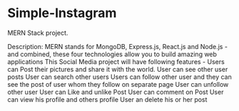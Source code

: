 # Simple-Instagram

MERN Stack project. 

Description:  MERN stands for MongoDB, Express.js, React.js and Node.js - and combined, these four technologies allow you to build amazing web applications
This Social Media project will have following features -
Users can Post their pictures and share it with the world.
User can see other user posts
User can search other users
Users can follow other user and they can see the post of user whom they follow on separate page
User can unfollow other user
User can Like and unlike Post
User can comment on Post
User can view his profile and others profile
User an delete his or her post
